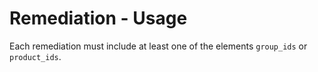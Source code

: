 # Remediation - Usage

Each remediation must include at least one of the elements `group_ids` or `product_ids`.

